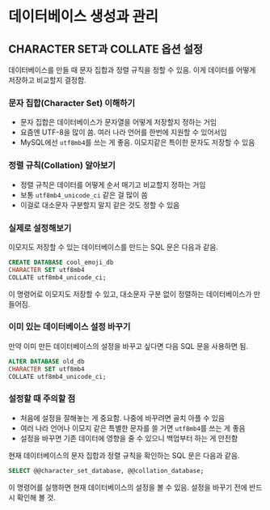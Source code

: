 # 데이터베이스 생성과 관리

## CHARACTER SET과 COLLATE 옵션 설정

데이터베이스를 만들 때 문자 집합과 정렬 규칙을 정할 수 있음. 이게 데이터를 어떻게 저장하고 비교할지 결정함.

### 문자 집합(Character Set) 이해하기

- 문자 집합은 데이터베이스가 문자열을 어떻게 저장할지 정하는 거임
- 요즘엔 UTF-8을 많이 씀. 여러 나라 언어를 한번에 지원할 수 있어서임
- MySQL에선 `utf8mb4`를 쓰는 게 좋음. 이모지같은 특이한 문자도 저장할 수 있음

### 정렬 규칙(Collation) 알아보기

- 정렬 규칙은 데이터를 어떻게 순서 매기고 비교할지 정하는 거임
- 보통 `utf8mb4_unicode_ci` 같은 걸 많이 씀
- 이걸로 대소문자 구분할지 말지 같은 것도 정할 수 있음

### 실제로 설정해보기

이모지도 저장할 수 있는 데이터베이스를 만드는 SQL 문은 다음과 같음.

```sql
CREATE DATABASE cool_emoji_db
CHARACTER SET utf8mb4
COLLATE utf8mb4_unicode_ci;
```

이 명령어로 이모지도 저장할 수 있고, 대소문자 구분 없이 정렬하는 데이터베이스가 만들어짐.

### 이미 있는 데이터베이스 설정 바꾸기

만약 이미 만든 데이터베이스의 설정을 바꾸고 싶다면 다음 SQL 문을 사용하면 됨.

```sql
ALTER DATABASE old_db
CHARACTER SET utf8mb4
COLLATE utf8mb4_unicode_ci;
```

### 설정할 때 주의할 점

- 처음에 설정을 잘해놓는 게 중요함. 나중에 바꾸려면 골치 아플 수 있음
- 여러 나라 언어나 이모지 같은 특별한 문자를 쓸 거면 `utf8mb4`를 쓰는 게 좋음
- 설정을 바꾸면 기존 데이터에 영향을 줄 수 있으니 백업부터 하는 게 안전함

현재 데이터베이스의 문자 집합과 정렬 규칙을 확인하는 SQL 문은 다음과 같음.

```sql
SELECT @@character_set_database, @@collation_database;
```

이 명령어를 실행하면 현재 데이터베이스의 설정을 볼 수 있음. 설정을 바꾸기 전에 반드시 확인해 볼 것.
